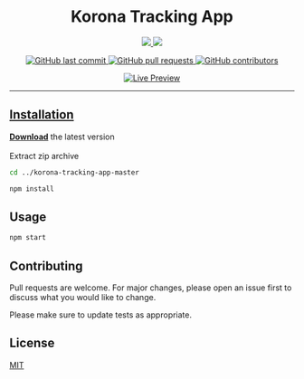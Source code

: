 <h1 align="center">Korona Tracking App</h4>

<p align="center">
  <a href="#">
    <img src="https://forthebadge.com/images/badges/made-with-javascript.svg">
  <a href="#">
    <img src="http://forthebadge.com/images/badges/built-with-love.svg"
</p>
<p align="center">
    <a href="https://github.com/namikkaric/korona-tracking-app/commits/master">
      <img alt="GitHub last commit" src="https://img.shields.io/github/last-commit/namikkaric/taskee-app">
    <a href="https://github.com/namikkaric/korona-tracking-app/pulls">
      <img alt="GitHub pull requests" src="https://img.shields.io/github/issues-pr-raw/namikkaric/taskee-app">
    <a href="https://github.com/namikkaric/korona-tracking-app/contributors">
      <img alt="GitHub contributors" src="https://img.shields.io/github/contributors/namikkaric/taskee-app">
</p>
<p align="center">
  <a target="_blank" rel="noopener noreferrer" href="https://korona-tracking-app.herokuapp.com">
    <img alt="Live Preview" src="https://img.shields.io/badge/-Live%20Preview-brightgreen?style=for-the-badge">
</p>
      
---

## Installation

**[Download](https://github.com/namikkaric/korona-tracking-app/archive/master.zip)** the latest version
</br></br>
Extract zip archive
</br>
```bash
cd ../korona-tracking-app-master
```
```bash
npm install
```

## Usage

```bash
npm start
```

## Contributing
Pull requests are welcome. For major changes, please open an issue first to discuss what you would like to change.

Please make sure to update tests as appropriate.

## License
[MIT](https://choosealicense.com/licenses/mit/)